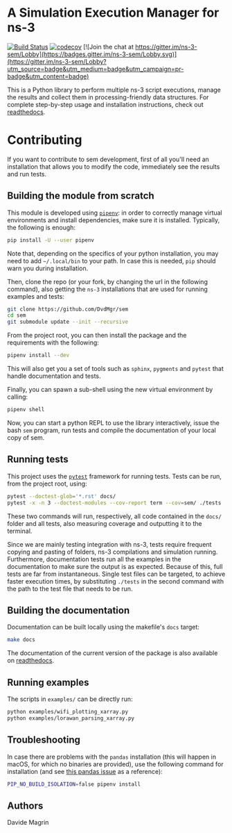 # A Simulation Execution Manager for ns-3 #

[![Build Status](https://travis-ci.org/DvdMgr/sem.svg?branch=develop)](https://travis-ci.org/DvdMgr/sem)
[![codecov](https://codecov.io/gh/DvdMgr/sem/branch/develop/graph/badge.svg)](https://codecov.io/gh/DvdMgr/sem)
[![Join the chat at https://gitter.im/ns-3-sem/Lobby](https://badges.gitter.im/ns-3-sem/Lobby.svg)](https://gitter.im/ns-3-sem/Lobby?utm_source=badge&utm_medium=badge&utm_campaign=pr-badge&utm_content=badge)

This is a Python library to perform multiple ns-3 script executions, manage the
results and collect them in processing-friendly data structures. For complete
step-by-step usage and installation instructions, check out [readthedocs][rtd].

# Contributing #

If you want to contribute to sem development, first of all you'll need an
installation that allows you to modify the code, immediately see the results and
run tests.

## Building the module from scratch ##

This module is developed using
[`pipenv`](https://pipenv.readthedocs.io/en/latest/): in order to correctly
manage virtual environments and install dependencies, make sure it is installed.
Typically, the following is enough:

```bash
pip install -U --user pipenv
```

Note that, depending on the specifics of your python installation, you may need to add
`~/.local/bin` to your path. In case this is needed, `pip` should warn you
during installation.

Then, clone the repo (or your fork, by changing the url in the following
command), also getting the `ns-3` installations that are used for running
examples and tests:

```bash
git clone https://github.com/DvdMgr/sem
cd sem
git submodule update --init --recursive
```

From the project root, you can then install the package and the
requirements with the following:

```bash
pipenv install --dev
```

This will also get you a set of tools such as `sphinx`, `pygments` and `pytest`
that handle documentation and tests.

Finally, you can spawn a sub-shell using the new virtual environment by calling:

```bash
pipenv shell
```

Now, you can start a python REPL to use the library interactively, issue the
bash `sem` program, run tests and compile the documentation of your local copy
of sem.

## Running tests ##

This project uses the [`pytest`](https://docs.pytest.org/en/latest/) framework
for running tests. Tests can be run, from the project root, using:

```bash
pytest --doctest-glob='*.rst' docs/
pytest -x -n 3 --doctest-modules --cov-report term --cov=sem/ ./tests
```

These two commands will run, respectively, all code contained in the `docs/`
folder and all tests, also measuring coverage and outputting it to the terminal.

Since we are mainly testing integration with ns-3, tests require frequent
copying and pasting of folders, ns-3 compilations and simulation running.
Furthermore, documentation tests run all the examples in the documentation to
make sure the output is as expected. Because of this, full tests are far from
instantaneous. Single test files can be targeted, to achieve faster execution
times, by substituting `./tests` in the second command with the path to the test
file that needs to be run.

## Building the documentation ##

Documentation can be built locally using the makefile's `docs` target:

```bash
make docs
```

The documentation of the current version of the package is also available on
[readthedocs][rtd].

## Running examples ##

The scripts in `examples/` can be directly run:

```bash
python examples/wifi_plotting_xarray.py
python examples/lorawan_parsing_xarray.py
```

## Troubleshooting ##

In case there are problems with the `pandas` installation (this will happen in
macOS, for which no binaries are provided), use the following command for
installation (and see [this pandas
issue](https://github.com/pandas-dev/pandas/issues/20775) as a reference):

```bash
PIP_NO_BUILD_ISOLATION=false pipenv install
```

## Authors ##

Davide Magrin

[rtd]: https://simulationexecutionmanager.readthedocs.io
